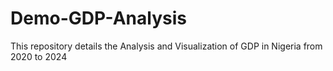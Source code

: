 # Demo-GDP-Analysis
This repository details the Analysis and Visualization of GDP in Nigeria from 2020 to 2024
